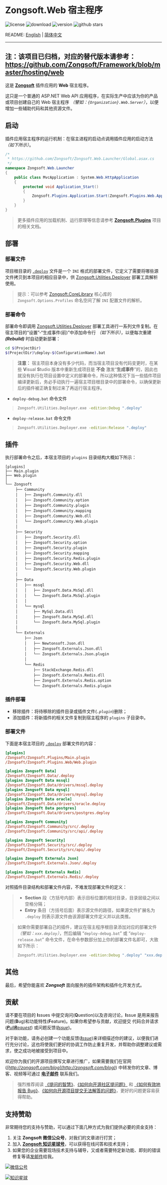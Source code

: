 ﻿# Zongsoft.Web 宿主程序

![license](https://img.shields.io/github/license/Zongsoft/Zongsoft.Web.Launcher) ![download](https://img.shields.io/nuget/dt/Zongsoft.Web.Launcher) ![version](https://img.shields.io/github/v/release/Zongsoft/Zongsoft.Web.Launcher?include_prereleases) ![github stars](https://img.shields.io/github/stars/Zongsoft/Zongsoft.Web.Launcher?style=social)

README: [English](https://github.com/Zongsoft/Zongsoft.Web.Launcher/blob/master/README.md) | [简体中文](https://github.com/Zongsoft/Zongsoft.Web.Launcher/blob/master/README-zh_CN.md)

-----
注：该项目已归档，对应的替代版本请参考：https://github.com/Zongsoft/Framework/blob/master/hosting/web
-----

这是 [**Zongsoft**](https://github.com/Zongsoft) 插件应用的 **Web** 宿主程序。

这只是一个普通的 ASP.NET Web API 应用程序，在实际生产中应该为你的产品或项目创建自己的 Web 宿主程序 _（譬如：`{Organization}.Web.Server`）_，以便增加一些辅助代码和其他资源文件。


<a name="bootstrap"></a>
## 启动

插件应用宿主程序的运行机制：在宿主进程的启动点调用插件应用的启动方法 _（如下所示）_。
```csharp
/*
 * https://github.com/Zongsoft/Zongsoft.Web.Launcher/Global.asax.cs
 */
namespace Zongsoft.Web.Launcher
{
    public class MvcApplication : System.Web.HttpApplication
    {
        protected void Application_Start()
        {
            Zongsoft.Plugins.Application.Start(Zongsoft.Plugins.Web.ApplicationContext.Current, null);
        }
    }
}
```

> 更多插件应用的加载机制、运行原理等信息请参考 [**Zongsoft.Plugins**](https://github.com/Zongsoft/Zongsoft.Plugins) 项目的相关文档。

<a name="deploy"></a>
## 部署

### 部署文件

项目根目录的 [`.deploy`](https://github.com/Zongsoft/Zongsoft.Web.Launcher/blob/master/.deploy) 文件是一个 `INI` 格式的部署文件，它定义了需要将哪些源文件拷贝到本项目的相应目录中，供 [Zongsoft.Utilities.Deployer](https://github.com/Zongsoft/Zongsoft.Utilities.Deployer) 部署工具解析使用。

> 提示：可以参考 [Zongsoft.CoreLibrary](https://github.com/Zongsoft/Zongsoft.CoreLibrary) 核心库的 `Zongsoft.Options.Profiles` 命名空间了解 `INI` 配置文件的解析。

### 部署命令
部署命令即调用 [Zongsoft.Utilities.Deployer](https://github.com/Zongsoft/Zongsoft.Utilities.Deployer) 部署工具进行一系列文件复制。在宿主项目的“设置”-“生成事件(前)”中添加命令行 _（如下所示）_，以便每次重建 _**(Rebuild)**_ 时自动更新部署：
```bash
cd $(ProjectDir)
$(ProjectDir)\deploy-$(ConfigurationName).bat
```

> **注意：** 宿主项目本身没有多少代码，而当宿主项目没有代码变更时，在某些 **V**isual **S**tudio 版本中重新生成项目是 **不会** 激发“**生成事件**”的，因此也就没有执行在项目设置中定义的部署命令，所以这种情况下当一些插件项目编译更新后，务必手动执行一遍宿主项目根目录中的部署命令，以确保更新后的插件被正确复制过来了再运行宿主程序。

- `deploy-debug.bat` 命令文件
> ```bash
> Zongsoft.Utilities.Deployer.exe -edition:Debug ".deploy"
> ```

- `deploy-release.bat` 命令文件
> ```bash
> Zongsoft.Utilities.Deployer.exe -edition:Release ".deploy"
> ```


<a name="plugin"></a>
## 插件

执行部署命令之后，本宿主项目的 `plugins` 目录结构大概如下所示：

```
[plugins]
├── Main.plugin
├── Web.plugin
│
└── Zongsoft
　   ├── Community
　   │   ├── Zongsoft.Community.dll
　   │   ├── Zongsoft.Community.option
　   │   ├── Zongsoft.Community.plugin
　   │   ├── Zongsoft.Community.mapping
　   │   ├── Zongsoft.Community.Web.dll
　   │   └── Zongsoft.Community.Web.plugin
　   │
　   ├── Security
　   │   ├── Zongsoft.Security.dll
　   │   ├── Zongsoft.Security.option
　   │   ├── Zongsoft.Security.plugin
　   │   ├── Zongsoft.Security.mapping
　   │   ├── Zongsoft.Security.Redis.plugin
　   │   ├── Zongsoft.Security.Web.dll
　   │   └── Zongsoft.Security.Web.plugin
　   │
　   ├── Data
　   │   ├── mssql
　   │   │   ├── Zongsoft.Data.MsSql.dll
　   │   │   └── Zongsoft.Data.MsSql.plugin
　   │   │
　   │   └── mysql
　   │       ├── MySql.Data.dll
　   │       ├── Zongsoft.Data.MySql.dll
　   │       └── Zongsoft.Data.MySql.plugin
　   │
　   └── Externals
　       ├── Json
　       │   ├── Newtonsoft.Json.dll
　       │   ├── Zongsoft.Externals.Json.dll
　       │   └── Zongsoft.Externals.Json.plugin
　       │
　       └── Redis
　           ├── StackExchange.Redis.dll
　           ├── Zongsoft.Externals.Redis.dll
　           ├── Zongsoft.Externals.Redis.option
　           └── Zongsoft.Externals.Redis.plugin
```

### 插件部署
- 移除插件：将待移除的插件目录或插件文件(_`.plugin`_)删除；
- 添加插件：将新插件的相关文件复制到宿主程序的 `plugins` 子目录中。

### 部署文件

下面是本宿主项目的 [`.deploy`](https://github.com/Zongsoft/Zongsoft.Web.Launcher/blob/master/.deploy) 部署文件的内容：

```ini
[plugins]
/Zongsoft/Zongsoft.Plugins/Main.plugin
/Zongsoft/Zongsoft.Plugins.Web/Web.plugin

[plugins Zongsoft Data]
/Zongsoft/Zongsoft.Data/.deploy
[plugins Zongsoft Data mssql]
/Zongsoft/Zongsoft.Data/drivers/mssql.deploy
[plugins Zongsoft Data mysql]
/Zongsoft/Zongsoft.Data/drivers/mysql.deploy
[plugins Zongsoft Data oracle]
/Zongsoft/Zongsoft.Data/drivers/oracle.deploy
[plugins Zongsoft Data postgres]
/Zongsoft/Zongsoft.Data/drivers/postgres.deploy

[plugins Zongsoft Community]
/Zongsoft/Zongsoft.Community/src/.deploy
/Zongsoft/Zongsoft.Community/src/api/.deploy

[plugins Zongsoft Security]
/Zongsoft/Zongsoft.Security/src/.deploy
/Zongsoft/Zongsoft.Security/src/api/.deploy

[plugins Zongsoft Externals Json]
/Zongsoft/Zongsoft.Externals.Json/.deploy

[plugins Zongsoft Externals Redis]
/Zongsoft/Zongsoft.Externals.Redis/.deploy
```

对照插件目录结构和部署文件内容，不难发现部署文件的定义：
> - **Section** 段（方括号内部）表示目标位置的相对目录，目录层级之间以空格分隔；
> - **Entry** 条目（方括号后面）表示源文件的路径，如果源文件扩展名为 `.deploy` 则表示源文件由该源部署文件定义并以此类推。

> 如果你需要部署自己的插件，建议在宿主程序根目录添加对应的部署文件 _（譬如：`xxx.deploy`）_，然后编辑 “`deploy-debug.bat`” 或 “`deploy-release.bat`” 命令文件，在命令参数部分加上你的部署文件名即可，大致如下所示：
> ```bash
> Zongsoft.Utilities.Deployer.exe -edition:Debug ".deploy" "xxx.deploy"
> ```


<a name="other"></a>
## 其他

最后，希望你能喜欢 _**Zongsoft**_ 面向服务的插件架构和插件化开发方式。


<a name="contribution"></a>
## 贡献

请不要在项目的 **I**ssues 中提交询问(**Q**uestion)以及咨询讨论，**I**ssue 是用来报告问题(**B**ug)和功能特性(**F**eature)。如果你希望参与贡献，欢迎提交 代码合并请求(_[**P**ull**R**equest](https://github.com/Zongsoft/Zongsoft.Security/pulls)_) 或问题反馈(_[**I**ssue](https://github.com/Zongsoft/Zongsoft.Security/issues)_)。

对于新功能，请务必创建一个功能反馈(_[**I**ssue](https://github.com/Zongsoft/Zongsoft.Security/issues)_)来详细描述你的建议，以便我们进行充分讨论，这也将使我们更好的协调工作防止重复开发，并帮助你调整建议或需求，使之成功地被接受到项目中。

欢迎你为我们的开源项目撰写文章进行推广，如果需要我们在官网(_[http://zongsoft.com/blog](http://zongsoft.com/blog)_) 中转发你的文章、博客、视频等可通过 [**电子邮件**](mailto:zongsoft@qq.com) 联系我们。

> 强烈推荐阅读 [《提问的智慧》](https://github.com/ryanhanwu/How-To-Ask-Questions-The-Smart-Way/blob/master/README-zh_CN.md)、[《如何向开源社区提问题》](https://github.com/seajs/seajs/issues/545) 和 [《如何有效地报告 Bug》](http://www.chiark.greenend.org.uk/~sgtatham/bugs-cn.html)、[《如何向开源项目提交无法解答的问题》](https://zhuanlan.zhihu.com/p/25795393)，更好的问题更容易获得帮助。


<a name="sponsor"></a>
## 支持赞助

非常期待您的支持与赞助，可以通过下面几种方式为我们提供必要的资金支持：

1. 关注 **Zongsoft 微信公众号**，对我们的文章进行打赏；
2. 加入 [**Zongsoft 知识星球号**](https://t.zsxq.com/2nyjqrr)，可以获得在线问答和技术支持；
3. 如果您的企业需要现场技术支持与辅导，又或者需要特定新功能、即刻的错误修复等请[发邮件](mailto:zongsoft@qq.com)给我。

[![微信公号](https://raw.githubusercontent.com/Zongsoft/Guidelines/master/zongsoft-qrcode%28wechat%29.png)](http://weixin.qq.com/r/zy-g_GnEWTQmrS2b93rd)

[![知识星球](https://raw.githubusercontent.com/Zongsoft/Guidelines/master/zongsoft-qrcode%28zsxq%29.png)](https://t.zsxq.com/2nyjqrr)
